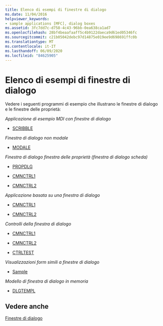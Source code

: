 ```yaml
---
title: Elenco di esempi di finestre di dialogo
ms.date: 11/04/2016
helpviewer_keywords:
- sample applications [MFC], dialog boxes
ms.assetid: 3fc7dd7c-d758-4c43-96bb-0ea638ca1ad7
ms.openlocfilehash: 28bf4beaafaaff5c4b9122daeca9d61ed05346fc
ms.sourcegitcommit: c21b05042debc97d14875e019ee9d698691ffc0b
ms.translationtype: MT
ms.contentlocale: it-IT
ms.lasthandoff: 06/09/2020
ms.locfileid: "84625905"
---
```

# <a name="dialog-sample-list"></a>Elenco di esempi di finestre di dialogo

Vedere i seguenti programmi di esempio che illustrano le finestre di dialogo e le finestre delle proprietà:

*Applicazione di esempio MDI con finestre di dialogo*

- [SCRIBBLE](../overview/visual-cpp-samples.md)

*Finestra di dialogo non modale*

- [MODALE](../overview/visual-cpp-samples.md)

*Finestra di dialogo finestra delle proprietà (finestra di dialogo scheda)*

- [PROPDLG](../overview/visual-cpp-samples.md)

- [CMNCTRL1](../overview/visual-cpp-samples.md)

- [CMNCTRL2](../overview/visual-cpp-samples.md)

*Applicazione basata su una finestra di dialogo*

- [CMNCTRL1](../overview/visual-cpp-samples.md)

- [CMNCTRL2](../overview/visual-cpp-samples.md)

*Controlli della finestra di dialogo*

- [CMNCTRL1](../overview/visual-cpp-samples.md)

- [CMNCTRL2](../overview/visual-cpp-samples.md)

- [CTRLTEST](../overview/visual-cpp-samples.md)

*Visualizzazioni form simili a finestre di dialogo*

- [Sample](../overview/visual-cpp-samples.md)

*Modello di finestra di dialogo in memoria*

- [DLGTEMPL](../overview/visual-cpp-samples.md)

## <a name="see-also"></a>Vedere anche

[Finestre di dialogo](dialog-boxes.md)
